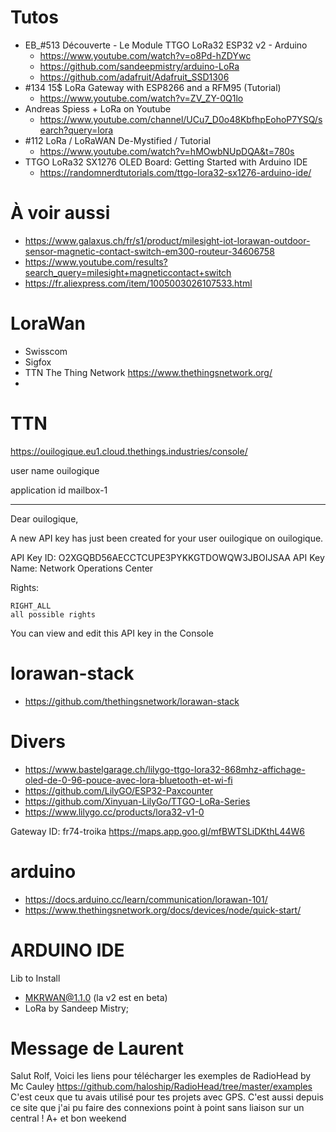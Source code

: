 # Tutos

-   EB\_#513 Découverte - Le Module TTGO LoRa32 ESP32 v2 - Arduino
    -   https://www.youtube.com/watch?v=o8Pd-hZDYwc
    -   https://github.com/sandeepmistry/arduino-LoRa
    -   https://github.com/adafruit/Adafruit_SSD1306
-   #134 15$ LoRa Gateway with ESP8266 and a RFM95 (Tutorial)
    -   https://www.youtube.com/watch?v=ZV_ZY-0Q1lo
-   Andreas Spiess + LoRa on Youtube
    -   https://www.youtube.com/channel/UCu7_D0o48KbfhpEohoP7YSQ/search?query=lora
-   #112 LoRa / LoRaWAN De-Mystified / Tutorial
    -   https://www.youtube.com/watch?v=hMOwbNUpDQA&t=780s
-   TTGO LoRa32 SX1276 OLED Board: Getting Started with Arduino IDE
    -   https://randomnerdtutorials.com/ttgo-lora32-sx1276-arduino-ide/

# À voir aussi

-   https://www.galaxus.ch/fr/s1/product/milesight-iot-lorawan-outdoor-sensor-magnetic-contact-switch-em300-routeur-34606758
-   https://www.youtube.com/results?search_query=milesight+magneticcontact+switch
-   https://fr.aliexpress.com/item/1005003026107533.html

# LoraWan

-   Swisscom
-   Sigfox
-   TTN The Thing Network <https://www.thethingsnetwork.org/>
-

# TTN

https://ouilogique.eu1.cloud.thethings.industries/console/

user name
ouilogique

application id
mailbox-1

---

Dear ouilogique,

A new API key has just been created for your user ouilogique on ouilogique.

API Key ID: O2XGQBD56AECCTCUPE3PYKKGTDOWQW3JBOIJSAA
API Key Name: Network Operations Center

Rights:

    RIGHT_ALL
    all possible rights

You can view and edit this API key in the Console

# lorawan-stack

-   https://github.com/thethingsnetwork/lorawan-stack

# Divers

-   https://www.bastelgarage.ch/lilygo-ttgo-lora32-868mhz-affichage-oled-de-0-96-pouce-avec-lora-bluetooth-et-wi-fi
-   https://github.com/LilyGO/ESP32-Paxcounter
-   https://github.com/Xinyuan-LilyGo/TTGO-LoRa-Series
-   https://www.lilygo.cc/products/lora32-v1-0

Gateway ID: fr74-troika
https://maps.app.goo.gl/mfBWTSLiDKthL44W6

# arduino

-   https://docs.arduino.cc/learn/communication/lorawan-101/
-   https://www.thethingsnetwork.org/docs/devices/node/quick-start/

# ARDUINO IDE

Lib to Install

-   MKRWAN@1.1.0 (la v2 est en beta)
-   LoRa by Sandeep Mistry;

# Message de Laurent

Salut Rolf,
Voici les liens pour télécharger les exemples de RadioHead by Mc Cauley
https://github.com/haloship/RadioHead/tree/master/examples
C'est ceux que tu avais utilisé pour tes projets avec GPS. C'est aussi depuis ce site que j'ai pu faire des connexions point à point sans liaison sur un central !
A+ et bon weekend
